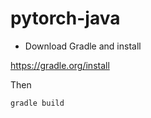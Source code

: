 # pytorch-java

- Download Gradle and install

https://gradle.org/install

Then 

```
gradle build
```
